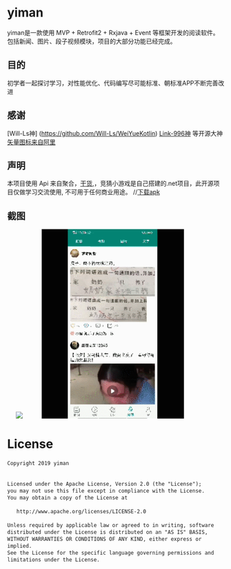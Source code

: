 # yiman

yiman是一款使用 MVP + Retrofit2 + Rxjava + Event 等框架开发的阅读软件。
包括新闻、图片、段子视频模块，项目的大部分功能已经完成。

## 目的
初学者一起探讨学习，对性能优化、代码编写尽可能标准、朝标准APP不断完善改进

## 感谢
[Will-Ls神] (https://github.com/Will-Ls/WeiYueKotlin)
[Link-996神](https://www.jianshu.com/p/da8a01d4548a)
等开源大神
[矢量图标来自阿里](https://www.iconfont.cn)

## 声明
本项目使用 Api 来自聚合，[干货](http://gank.io),，竞猜小游戏是自己搭建的.net项目，此开源项目仅做学习交流使用, 不可用于任何商业用途。
//[下载apk](https://fir.im/5mt6)


## 截图

<img src="screenshots/0.gif" width="330" hspace="20" />

<img src="screenshots/1.gif" width="330"  hspace="20">



License
=======

    Copyright 2019 yiman


    Licensed under the Apache License, Version 2.0 (the "License");
    you may not use this file except in compliance with the License.
    You may obtain a copy of the License at

       http://www.apache.org/licenses/LICENSE-2.0

    Unless required by applicable law or agreed to in writing, software
    distributed under the License is distributed on an "AS IS" BASIS,
    WITHOUT WARRANTIES OR CONDITIONS OF ANY KIND, either express or implied.
    See the License for the specific language governing permissions and
    limitations under the License.
